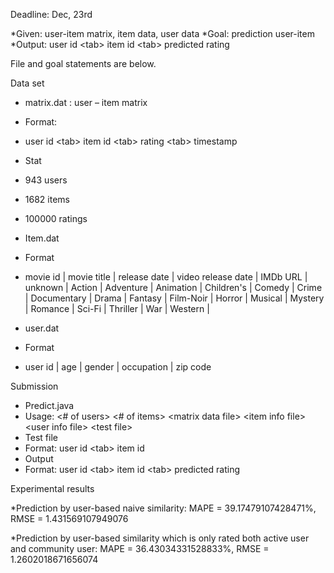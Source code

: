 Deadline: Dec, 23rd

*Given: user-item matrix, item data, user data
*Goal: prediction user-item
*Output: user id \<tab> item id \<tab> predicted rating


File and goal statements are below.


Data set
*	matrix.dat : user – item matrix
*	Format:
*	user id  \<tab> item id \<tab> rating \<tab> timestamp
*	Stat
*	943 users
*	1682 items
*	100000 ratings


*	Item.dat
*	Format
*	movie id | movie title | release date | video release date | IMDb URL | unknown | Action | Adventure | Animation | Children's | Comedy | Crime | Documentary | Drama | Fantasy | Film-Noir | Horror | Musical | Mystery | Romance | Sci-Fi | Thriller | War | Western |


*	user.dat
*	Format
*	user id | age | gender | occupation | zip code


Submission
*	Predict.java
*	Usage: <# of users> <# of items> \<matrix data file> \<item info file> \<user info file> \<test file>
*	Test file
*	Format: user id \<tab> item id
*	Output
*	Format: user id \<tab> item id \<tab> predicted rating


Experimental results

*Prediction by user-based naive similarity: MAPE = 39.17479107428471%, RMSE = 1.431569107949076

*Prediction by user-based similarity which is only rated both active user and community user: MAPE = 36.43034331528833%, RMSE = 1.2602018671656074
